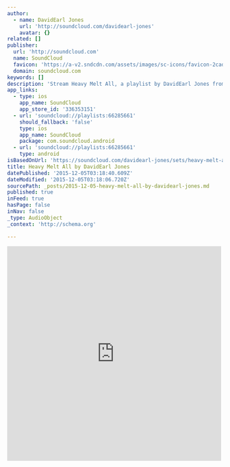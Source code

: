 ```yaml
---
author:
  - name: DavidEarl Jones
    url: 'http://soundcloud.com/davidearl-jones'
    avatar: {}
related: []
publisher:
  url: 'http://soundcloud.com'
  name: SoundCloud
  favicon: 'https://a-v2.sndcdn.com/assets/images/sc-icons/favicon-2cadd14b.ico'
  domain: soundcloud.com
keywords: []
description: 'Stream Heavy Melt All, a playlist by DavidEarl Jones from desktop or your mobile device'
app_links:
  - type: ios
    app_name: SoundCloud
    app_store_id: '336353151'
  - url: 'soundcloud://playlists:66285661'
    should_fallback: 'false'
    type: ios
    app_name: SoundCloud
    package: com.soundcloud.android
  - url: 'soundcloud://playlists:66285661'
    type: android
isBasedOnUrl: 'https://soundcloud.com/davidearl-jones/sets/heavy-melt-all-1'
title: Heavy Melt All by DavidEarl Jones
datePublished: '2015-12-05T03:18:40.609Z'
dateModified: '2015-12-05T03:18:06.720Z'
sourcePath: _posts/2015-12-05-heavy-melt-all-by-davidearl-jones.md
published: true
inFeed: true
hasPage: false
inNav: false
_type: AudioObject
_context: 'http://schema.org'

---
```

<iframe src="https://cdn.embedly.com/widgets/media.html?src=https%3A%2F%2Fw.soundcloud.com%2Fplayer%2F%3Fvisual%3Dtrue%26url%3Dhttp%253A%252F%252Fapi.soundcloud.com%252Fplaylists%252F66285661%26show_artwork%3Dtrue&amp;url=https%3A%2F%2Fsoundcloud.com%2Fdavidearl-jones%2Fsets%2Fheavy-melt-all-1&amp;image=http%3A%2F%2Fi1.sndcdn.com%2Fartworks-000101071653-079t57-t500x500.jpg&amp;key=b7d04c9b404c499eba89ee7072e1c4f7&amp;type=text%2Fhtml&amp;schema=soundcloud" width="500" height="500" scrolling="no" frameborder="0" allowfullscreen="allowfullscreen" style=""></iframe>